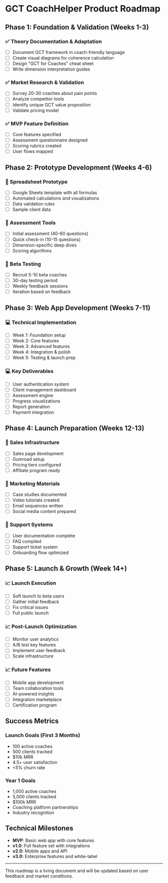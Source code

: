 # GCT CoachHelper Product Roadmap

## Phase 1: Foundation & Validation (Weeks 1-3)

### ✅ Theory Documentation & Adaptation
- [ ] Document GCT framework in coach-friendly language
- [ ] Create visual diagrams for coherence calculation
- [ ] Design "GCT for Coaches" cheat sheet
- [ ] Write dimension interpretation guides

### ✅ Market Research & Validation
- [ ] Survey 20-30 coaches about pain points
- [ ] Analyze competitor tools
- [ ] Identify unique GCT value proposition
- [ ] Validate pricing model

### ✅ MVP Feature Definition
- [ ] Core features specified
- [ ] Assessment questionnaire designed
- [ ] Scoring rubrics created
- [ ] User flows mapped

## Phase 2: Prototype Development (Weeks 4-6)

### 🔨 Spreadsheet Prototype
- [ ] Google Sheets template with all formulas
- [ ] Automated calculations and visualizations
- [ ] Data validation rules
- [ ] Sample client data

### 🔨 Assessment Tools
- [ ] Initial assessment (40-60 questions)
- [ ] Quick check-in (10-15 questions)
- [ ] Dimension-specific deep dives
- [ ] Scoring algorithms

### 🔨 Beta Testing
- [ ] Recruit 5-10 beta coaches
- [ ] 30-day testing period
- [ ] Weekly feedback sessions
- [ ] Iteration based on feedback

## Phase 3: Web App Development (Weeks 7-11)

### 💻 Technical Implementation
- [ ] Week 1: Foundation setup
- [ ] Week 2: Core features
- [ ] Week 3: Advanced features
- [ ] Week 4: Integration & polish
- [ ] Week 5: Testing & launch prep

### 💻 Key Deliverables
- [ ] User authentication system
- [ ] Client management dashboard
- [ ] Assessment engine
- [ ] Progress visualizations
- [ ] Report generation
- [ ] Payment integration

## Phase 4: Launch Preparation (Weeks 12-13)

### 🚀 Sales Infrastructure
- [ ] Sales page development
- [ ] Gumroad setup
- [ ] Pricing tiers configured
- [ ] Affiliate program ready

### 🚀 Marketing Materials
- [ ] Case studies documented
- [ ] Video tutorials created
- [ ] Email sequences written
- [ ] Social media content prepared

### 🚀 Support Systems
- [ ] User documentation complete
- [ ] FAQ compiled
- [ ] Support ticket system
- [ ] Onboarding flow optimized

## Phase 5: Launch & Growth (Week 14+)

### 📈 Launch Execution
- [ ] Soft launch to beta users
- [ ] Gather initial feedback
- [ ] Fix critical issues
- [ ] Full public launch

### 📈 Post-Launch Optimization
- [ ] Monitor user analytics
- [ ] A/B test key features
- [ ] Implement user feedback
- [ ] Scale infrastructure

### 📈 Future Features
- [ ] Mobile app development
- [ ] Team collaboration tools
- [ ] AI-powered insights
- [ ] Integration marketplace
- [ ] Certification program

## Success Metrics

### Launch Goals (First 3 Months)
- 100 active coaches
- 500 clients tracked
- $10k MRR
- 4.5+ user satisfaction
- <5% churn rate

### Year 1 Goals
- 1,000 active coaches
- 5,000 clients tracked
- $100k MRR
- Coaching platform partnerships
- Industry recognition

## Technical Milestones

- **MVP**: Basic web app with core features
- **v1.0**: Full feature set with integrations
- **v2.0**: Mobile apps and API
- **v3.0**: Enterprise features and white-label

---

This roadmap is a living document and will be updated based on user feedback and market conditions.